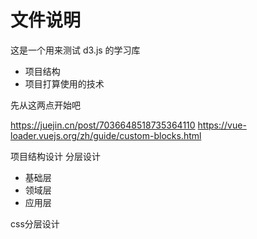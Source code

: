 # 文件说明

这是一个用来测试 d3.js 的学习库

- 项目结构
- 项目打算使用的技术

先从这两点开始吧

https://juejin.cn/post/7036648518735364110
https://vue-loader.vuejs.org/zh/guide/custom-blocks.html

项目结构设计
分层设计

- 基础层
- 领域层
- 应用层

css分层设计

